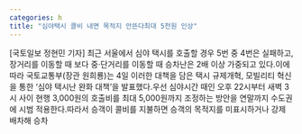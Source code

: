 ```yaml
---
categories: h
title: "심야택시 콜비 내면 목적지 안뜬다최대 5천원 인상"
---
```

[국토일보 정현민 기자] 최근 서울에서 심야 택시를 호출할 경우 5번 중 4번은 실패하고, 장거리를 이동할 때 보다 중·단거리를 이동할 때 승차난은 2배 이상 가중되고 있다.이에 따라 국토교통부(장관 원희룡)는 4일 이러한 대책을 담은 택시 규제개혁, 모빌리티 혁신을 통한 ‘심야 택시난 완화 대책’을 발표했다.우선 심야시간 때인 오후 22시부터 새벽 3시 사이 현행 3,000원의 호출비를 최대 5,000원까지 조정하는 방안을 연말까지 수도권에 시범 적용한다.따라서 승객이 콜비를 지불하면 승객의 목적지를 미표시하거나 강제 배차해 승차
